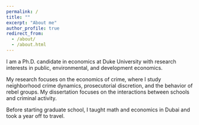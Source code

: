 ```yaml
---
permalink: /
title: ""
excerpt: "About me"
author_profile: true
redirect_from: 
  - /about/
  - /about.html
---
```


<meta name="google-site-verification" content="F1PA5O0lN6ADr5Cde5ABVSGNCeayniG2Il_SGyFGQjA" />


I am a Ph.D. candidate in economics at Duke University with research interests in public, environmental, and development economics. 

My research focuses on the economics of crime, where I study neighborhood crime dynamics, prosecutorial discretion, and the behavior of rebel groups. My dissertation focuses on the interactions between schools and criminal activity. 

Before starting graduate school, I taught math and economics in Dubai and took a year off to travel. 
